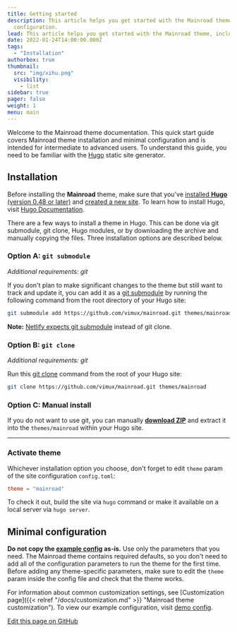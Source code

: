 ```yaml
---
title: Getting started
description: This article helps you get started with the Mainroad theme, including installation and minimal
  configuration.
lead: This article helps you get started with the Mainroad theme, including installation and minimal configuration.
date: 2022-01-24T14:00:00.000Z
tags:
  - "Installation"
authorbox: true
thumbnail:
  src: "img/xihu.png"
  visibility:
    - list
sidebar: true
pager: false
weight: 1
menu: main
---
```


Welcome to the Mainroad theme documentation. This quick start guide covers Mainroad theme installation and minimal
configuration and is intended for intermediate to advanced users. To understand this guide, you need to be familiar
with the [Hugo](https://gohugo.io/) static site generator.

<!--more-->

## Installation

Before installing the **Mainroad** theme, make sure that you've
[installed **Hugo** (version 0.48 or later)](https://gohugo.io/getting-started/quick-start/#step-1-install-hugo) and
[created a new site](https://gohugo.io/getting-started/quick-start/#step-2-create-a-new-site). To learn how to install
Hugo, visit [Hugo Documentation](https://gohugo.io/getting-started/installing/).

There are a few ways to install a theme in Hugo. This can be done via git submodule, git clone, Hugo modules, or
by downloading the archive and manually copying the files. Three installation options are described below.

### Option A: `git submodule`

*Additional requirements: git*

If you don't plan to make significant changes to the theme but still want to track and update it, you can add it as a
[git submodule](https://git-scm.com/docs/git-submodule) by running the following command from the root directory of
your Hugo site:

```sh
git submodule add https://github.com/vimux/mainroad.git themes/mainroad
```

**Note:**
[Netlify expects git submodule](https://docs.netlify.com/configure-builds/common-configurations/hugo/#hugo-themes)
instead of git clone.

### Option B: `git clone`

*Additional requirements: git*

Run this [git clone](https://git-scm.com/docs/git-clone) command from the root of your Hugo site:

```sh
git clone https://github.com/vimux/mainroad.git themes/mainroad
```

### Option C: Manual install

If you do not want to use git, you can manually
**[download ZIP](https://github.com/vimux/mainroad/archive/master.zip)** and extract it into the `themes/mainroad`
within your Hugo site.

---

### Activate theme

Whichever installation option you choose, don't forget to edit `theme` param of the site configuration `config.toml`:

```toml
theme = "mainroad"
```

To check it out, build the site via `hugo` command or make it available on a local server via `hugo server`.

## Minimal configuration

**Do not copy the [example config](https://github.com/vimux/mainroad#configtoml-example) as-is.**
Use only the parameters that you need. The Mainroad theme contains required defaults, so you don't need to add all of
the configuration parameters to run the theme for the first time. Before adding any theme-specific parameters, make
sure to edit the `theme` param inside the config file and check that the theme works.

For information about common customization settings, see [Customization page]({{< relref "/docs/customization.md" >}} "Mainroad theme customization").
To view our example configuration, visit [demo config](https://github.com/vimux/mainroad/blob/master/exampleSite/config.toml).

[Edit this page on GitHub](https://github.com/vimux/mainroad/blob/master/exampleSite/content/docs/getting-started.md)
